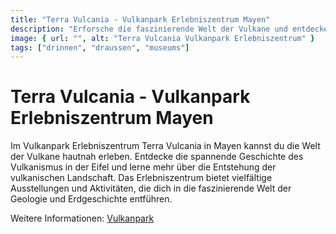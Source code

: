 ```yaml
---
title: "Terra Vulcania - Vulkanpark Erlebniszentrum Mayen"
description: "Erforsche die faszinierende Welt der Vulkane und entdecke die Geschichte des Vulkanismus in der Eifel im Vulkanpark Erlebniszentrum Terra Vulcania."
image: { url: "", alt: "Terra Vulcania Vulkanpark Erlebniszentrum" }
tags: ["drinnen", "draussen", "museums"]
---
```


# Terra Vulcania - Vulkanpark Erlebniszentrum Mayen

Im Vulkanpark Erlebniszentrum Terra Vulcania in Mayen kannst du die Welt der Vulkane hautnah erleben. Entdecke die spannende Geschichte des Vulkanismus in der Eifel und lerne mehr über die Entstehung der vulkanischen Landschaft. Das Erlebniszentrum bietet vielfältige Ausstellungen und Aktivitäten, die dich in die faszinierende Welt der Geologie und Erdgeschichte entführen.

Weitere Informationen: [Vulkanpark](https://www.vulkanpark.com/)
